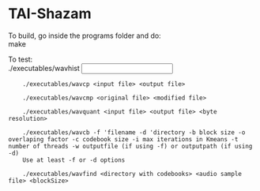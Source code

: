 # TAI-Shazam

To build, go inside the programs folder and do:  
        make

To test:  
        ./executables/wavhist <input file> <channel>  
          
        ./executables/wavcp <input file> <output file>  
          
        ./executables/wavcmp <original file> <modified file>  
          
        ./executables/wavquant <input file> <output file> <byte resolution>  
          
        ./executables/wavcb -f 'filename -d 'directory -b block size -o overlaping factor -c codebook size -i max iterations in Kmeans -t number of threads -w outputfile (if using -f) or outputpath (if using -d)  
        Use at least -f or -d options  
          
        ./executables/wavfind <directory with codebooks> <audio sample file> <blockSize>  
